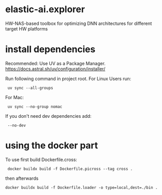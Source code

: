 # elastic-ai.explorer
HW-NAS-based toolbox for optimizing DNN architectures for different target HW platforms


# install dependencies
Recommended: Use UV as a Package Manager.  https://docs.astral.sh/uv/configuration/installer/

Run following command in project root.
For Linux Users run:

```
 uv sync --all-groups
 ```
For Mac:

```
 uv sync --no-group nomac
 ```

If you don't need dev dependencies add:

```
 --no-dev
 ```


# using the docker part
To use first build Dockerfile.cross:
```
 docker buildx build -f Dockerfile.picross --tag cross .
 ```

 then afterwards

 ```
 docker buildx build -f Dockerfile.loader -o type=local,dest=./bin .
  ```